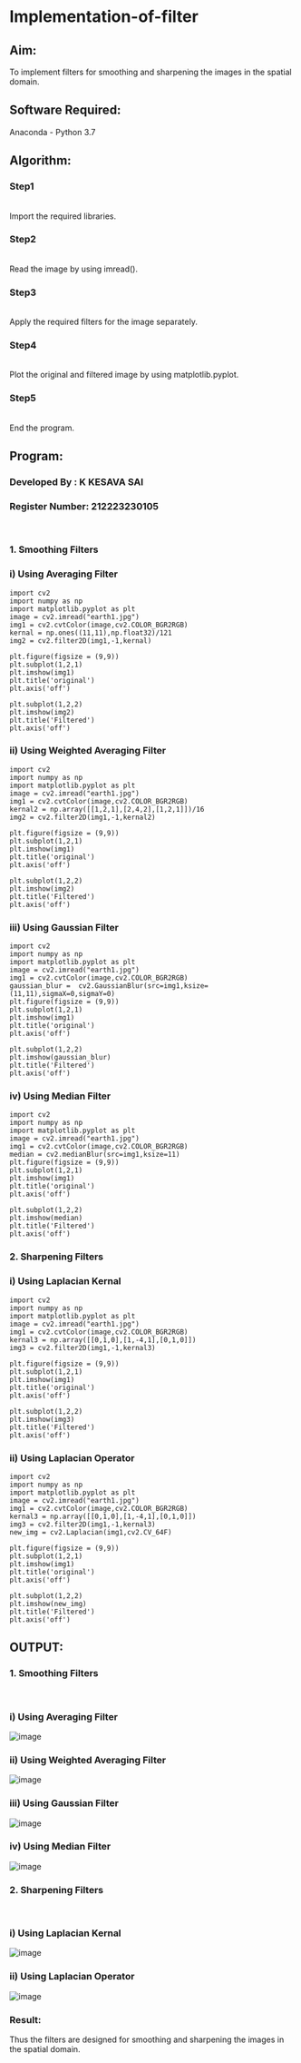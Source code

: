 # Implementation-of-filter
## Aim:
To implement filters for smoothing and sharpening the images in the spatial domain.

## Software Required:
Anaconda - Python 3.7

## Algorithm:
### Step1
</br>
Import the required libraries.
</br> 

### Step2
</br>
Read the image by using imread().
</br> 

### Step3
</br>
Apply the required filters for the image separately.
</br> 

### Step4
</br>
Plot the original and filtered image by using matplotlib.pyplot.
</br> 

### Step5
</br>
End the program.
</br> 

## Program:
### Developed By   : K KESAVA SAI
### Register Number: 212223230105
</br>

### 1. Smoothing Filters

### i) Using Averaging Filter
```Py
import cv2
import numpy as np
import matplotlib.pyplot as plt
image = cv2.imread("earth1.jpg")
img1 = cv2.cvtColor(image,cv2.COLOR_BGR2RGB)
kernal = np.ones((11,11),np.float32)/121
img2 = cv2.filter2D(img1,-1,kernal)

plt.figure(figsize = (9,9))
plt.subplot(1,2,1)
plt.imshow(img1)
plt.title('original')
plt.axis('off')

plt.subplot(1,2,2)
plt.imshow(img2)
plt.title('Filtered')
plt.axis('off')
```
### ii) Using Weighted Averaging Filter
```Py
import cv2
import numpy as np
import matplotlib.pyplot as plt
image = cv2.imread("earth1.jpg")
img1 = cv2.cvtColor(image,cv2.COLOR_BGR2RGB)
kernal2 = np.array([[1,2,1],[2,4,2],[1,2,1]])/16
img2 = cv2.filter2D(img1,-1,kernal2)

plt.figure(figsize = (9,9))
plt.subplot(1,2,1)
plt.imshow(img1)
plt.title('original')
plt.axis('off')

plt.subplot(1,2,2)
plt.imshow(img2)
plt.title('Filtered')
plt.axis('off')
```
### iii) Using Gaussian Filter
```Py
import cv2
import numpy as np
import matplotlib.pyplot as plt
image = cv2.imread("earth1.jpg")
img1 = cv2.cvtColor(image,cv2.COLOR_BGR2RGB)
gaussian_blur =  cv2.GaussianBlur(src=img1,ksize=(11,11),sigmaX=0,sigmaY=0)
plt.figure(figsize = (9,9))
plt.subplot(1,2,1)
plt.imshow(img1)
plt.title('original')
plt.axis('off')

plt.subplot(1,2,2)
plt.imshow(gaussian_blur)
plt.title('Filtered')
plt.axis('off')
```

### iv) Using Median Filter
```Py
import cv2
import numpy as np
import matplotlib.pyplot as plt
image = cv2.imread("earth1.jpg")
img1 = cv2.cvtColor(image,cv2.COLOR_BGR2RGB)
median = cv2.medianBlur(src=img1,ksize=11)
plt.figure(figsize = (9,9))
plt.subplot(1,2,1)
plt.imshow(img1)
plt.title('original')
plt.axis('off')

plt.subplot(1,2,2)
plt.imshow(median)
plt.title('Filtered')
plt.axis('off')
```

### 2. Sharpening Filters

### i) Using Laplacian Kernal
```Py
import cv2
import numpy as np
import matplotlib.pyplot as plt
image = cv2.imread("earth1.jpg")
img1 = cv2.cvtColor(image,cv2.COLOR_BGR2RGB)
kernal3 = np.array([[0,1,0],[1,-4,1],[0,1,0]])
img3 = cv2.filter2D(img1,-1,kernal3)

plt.figure(figsize = (9,9))
plt.subplot(1,2,1)
plt.imshow(img1)
plt.title('original')
plt.axis('off')

plt.subplot(1,2,2)
plt.imshow(img3)
plt.title('Filtered')
plt.axis('off')
```
### ii) Using Laplacian Operator
```Py
import cv2
import numpy as np
import matplotlib.pyplot as plt
image = cv2.imread("earth1.jpg")
img1 = cv2.cvtColor(image,cv2.COLOR_BGR2RGB)
kernal3 = np.array([[0,1,0],[1,-4,1],[0,1,0]])
img3 = cv2.filter2D(img1,-1,kernal3)
new_img = cv2.Laplacian(img1,cv2.CV_64F)

plt.figure(figsize = (9,9))
plt.subplot(1,2,1)
plt.imshow(img1)
plt.title('original')
plt.axis('off')

plt.subplot(1,2,2)
plt.imshow(new_img)
plt.title('Filtered')
plt.axis('off')
```

## OUTPUT:
### 1. Smoothing Filters
</br>

### i) Using Averaging Filter
![image](https://github.com/Kesavasai20/Implementation-of-filter/assets/138849303/7359c071-4a2e-48c6-af7f-27f86235f5d6)

### ii) Using Weighted Averaging Filter
![image](https://github.com/Kesavasai20/Implementation-of-filter/assets/138849303/8c49fec7-0675-4900-afa6-9e501561f04b)

### iii) Using Gaussian Filter
![image](https://github.com/Kesavasai20/Implementation-of-filter/assets/138849303/a0d25d0c-360a-4022-858f-a9f3de77482a)

### iv) Using Median Filter
![image](https://github.com/Kesavasai20/Implementation-of-filter/assets/138849303/85403d50-8008-4d56-87f8-fa101392fefb)

### 2. Sharpening Filters
</br>

### i) Using Laplacian Kernal
![image](https://github.com/Kesavasai20/Implementation-of-filter/assets/138849303/ff939e40-d019-4f68-9ca2-e36e18811ace)

### ii) Using Laplacian Operator
![image](https://github.com/Kesavasai20/Implementation-of-filter/assets/138849303/4bae56a8-41be-45b8-ad82-57983023dfaa)

### Result:
Thus the filters are designed for smoothing and sharpening the images in the spatial domain.
